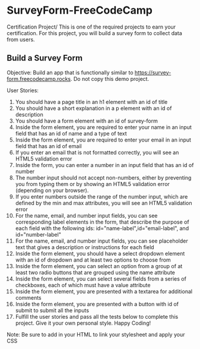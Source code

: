 # SurveyForm-FreeCodeCamp
Certification Project/ This is one of the required projects to earn your certification. For this project, you will build a survey form to collect data from users.

## Build a Survey Form ##
Objective: Build an app that is functionally similar to https://survey-form.freecodecamp.rocks. Do not copy this demo project.

User Stories:

1) You should have a page title in an h1 element with an id of title
2) You should have a short explanation in a p element with an id of description
3) You should have a form element with an id of survey-form
4) Inside the form element, you are required to enter your name in an input field that has an id of name and a type of text
5) Inside the form element, you are required to enter your email in an input field that has an id of email
6) If you enter an email that is not formatted correctly, you will see an HTML5 validation error
7) Inside the form, you can enter a number in an input field that has an id of number
8) The number input should not accept non-numbers, either by preventing you from typing them or by showing an HTML5 validation error (depending on your browser).
9) If you enter numbers outside the range of the number input, which are defined by the min and max attributes, you will see an HTML5 validation error
10) For the name, email, and number input fields, you can see corresponding label elements in the form, that describe the purpose of each field with the following ids: id="name-label",id="email-label", and id="number-label"
11) For the name, email, and number input fields, you can see placeholder text that gives a description or instructions for each field
12) Inside the form element, you should have a select dropdown element with an id of dropdown and at least two options to choose from
13) Inside the form element, you can select an option from a group of at least two radio buttons that are grouped using the name attribute
14) Inside the form element, you can select several fields from a series of checkboxes, each of which must have a value attribute
15) Inside the form element, you are presented with a textarea for additional comments
16) Inside the form element, you are presented with a button with id of submit to submit all the inputs
17) Fulfill the user stories and pass all the tests below to complete this project. Give it your own personal style. Happy Coding!

Note: Be sure to add <link rel="stylesheet" href="styles.css"> in your HTML to link your stylesheet and apply your CSS
